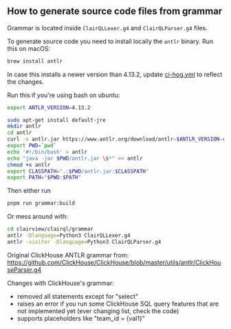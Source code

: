 ## How to generate source code files from grammar

Grammar is located inside `ClairQLLexer.g4` and `ClairQLParser.g4` files.

To generate source code you need to install locally the `antlr` binary. Run this on macOS:

```bash
brew install antlr
```

In case this installs a newer version than 4.13.2, update [ci-hog.yml](https://github.com/ClairView/clairview/blob/master/.github/workflows/ci-hog.yml) to reflect the changes. 

Run this if you're using bash on ubuntu:

```bash
export ANTLR_VERSION=4.13.2

sudo apt-get install default-jre
mkdir antlr
cd antlr
curl -o antlr.jar https://www.antlr.org/download/antlr-$ANTLR_VERSION-complete.jar
export PWD=`pwd`
echo '#!/bin/bash' > antlr
echo "java -jar $PWD/antlr.jar \$*" >> antlr
chmod +x antlr
export CLASSPATH=".:$PWD/antlr.jar:$CLASSPATH"
export PATH="$PWD:$PATH"
```

Then either run

```bash
pnpm run grammar:build
```

Or mess around with:

```bash
cd clairview/clairql/grammar
antlr -Dlanguage=Python3 ClairQLLexer.g4
antlr -visitor -Dlanguage=Python3 ClairQLParser.g4
```

Original ClickHouse ANTLR grammar from: https://github.com/ClickHouse/ClickHouse/blob/master/utils/antlr/ClickHouseParser.g4

Changes with ClickHouse's grammar:
- removed all statements except for "select"
- raises an error if you run some ClickHouse SQL query features that are not implemented yet (ever changing list, check the code)
- supports placeholders like "team_id = {val1}"

